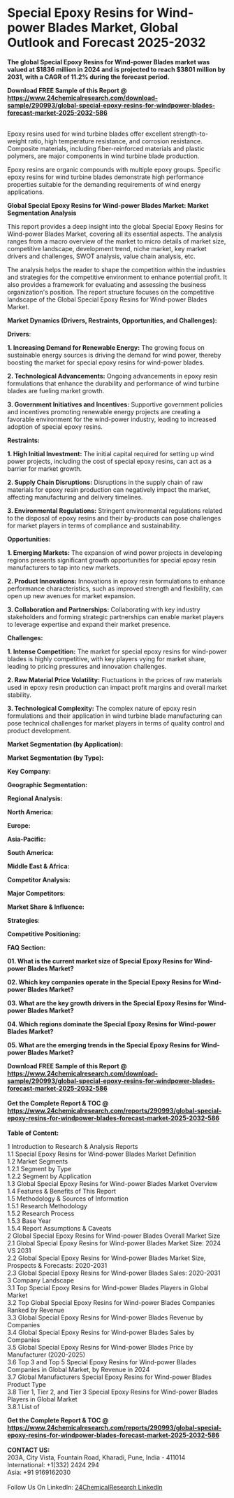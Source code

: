<h1>Special Epoxy Resins for Wind-power Blades Market, Global Outlook and Forecast 2025-2032</h1><p>
</p><p><strong>The global Special Epoxy Resins for Wind-power Blades market was valued at $1836 million in 2024 and is projected to reach $3801 million by 2031, with a CAGR of 11.2% during the forecast period.</strong></p><p>
</p><div><b>Download FREE Sample of this Report @ 
            <a href="https://www.24chemicalresearch.com/download-sample/290993/global-special-epoxy-resins-for-windpower-blades-forecast-market-2025-2032-586">
            https://www.24chemicalresearch.com/download-sample/290993/global-special-epoxy-resins-for-windpower-blades-forecast-market-2025-2032-586</a></b></div><br><p>Epoxy resins used for wind turbine blades offer excellent strength-to-weight ratio, high temperature resistance, and corrosion resistance. Composite materials, including fiber-reinforced materials and plastic polymers, are major components in wind turbine blade production.</p><p>
</p><p>Epoxy resins are organic compounds with multiple epoxy groups. Specific epoxy resins for wind turbine blades demonstrate high performance properties suitable for the demanding requirements of wind energy applications.</p><p>
<strong>Global Special Epoxy Resins for Wind-power Blades Market: Market Segmentation Analysis</strong></p><p>
</p><p>This report provides a deep insight into the global Special Epoxy Resins for Wind-power Blades Market, covering all its essential aspects. The analysis ranges from a macro overview of the market to micro details of market size, competitive landscape, development trend, niche market, key market drivers and challenges, SWOT analysis, value chain analysis, etc.</p><p>
</p><p>The analysis helps the reader to shape the competition within the industries and strategies for the competitive environment to enhance potential profit. It also provides a framework for evaluating and assessing the business organization's position. The report structure focuses on the competitive landscape of the Global Special Epoxy Resins for Wind-power Blades Market.</p><p>
<strong>Market Dynamics (Drivers, Restraints, Opportunities, and Challenges):</strong></p><p>
<strong>Drivers</strong>:</p><p>
</p><p><strong>1. Increasing Demand for Renewable Energy:</strong> The growing focus on sustainable energy sources is driving the demand for wind power, thereby boosting the market for special epoxy resins for wind-power blades.</p><p>
</p><p><strong>2. Technological Advancements:</strong> Ongoing advancements in epoxy resin formulations that enhance the durability and performance of wind turbine blades are fueling market growth.</p><p>
</p><p><strong>3. Government Initiatives and Incentives:</strong> Supportive government policies and incentives promoting renewable energy projects are creating a favorable environment for the wind-power industry, leading to increased adoption of special epoxy resins.</p><p>
<strong>Restraints:</strong></p><p>
</p><p><strong>1. High Initial Investment:</strong> The initial capital required for setting up wind power projects, including the cost of special epoxy resins, can act as a barrier for market growth.</p><p>
</p><p><strong>2. Supply Chain Disruptions:</strong> Disruptions in the supply chain of raw materials for epoxy resin production can negatively impact the market, affecting manufacturing and delivery timelines.</p><p>
</p><p><strong>3. Environmental Regulations:</strong> Stringent environmental regulations related to the disposal of epoxy resins and their by-products can pose challenges for market players in terms of compliance and sustainability.</p><p>
<strong>Opportunities:</strong></p><p>
</p><p><strong>1. Emerging Markets:</strong> The expansion of wind power projects in developing regions presents significant growth opportunities for special epoxy resin manufacturers to tap into new markets.</p><p>
</p><p><strong>2. Product Innovations:</strong> Innovations in epoxy resin formulations to enhance performance characteristics, such as improved strength and flexibility, can open up new avenues for market expansion.</p><p>
</p><p><strong>3. Collaboration and Partnerships:</strong> Collaborating with key industry stakeholders and forming strategic partnerships can enable market players to leverage expertise and expand their market presence.</p><p>
<strong>Challenges:</strong></p><p>
</p><p><strong>1. Intense Competition:</strong> The market for special epoxy resins for wind-power blades is highly competitive, with key players vying for market share, leading to pricing pressures and innovation challenges.</p><p>
</p><p><strong>2. Raw Material Price Volatility:</strong> Fluctuations in the prices of raw materials used in epoxy resin production can impact profit margins and overall market stability.</p><p>
</p><p><strong>3. Technological Complexity:</strong> The complex nature of epoxy resin formulations and their application in wind turbine blade manufacturing can pose technical challenges for market players in terms of quality control and product development.</p><p>
<strong>Market Segmentation (by Application):</strong></p><p>
</p><p>
<strong>Market Segmentation (by Type):</strong></p><p>
</p><p>
<strong>Key Company:</strong></p><p>
</p><p>
<strong>Geographic Segmentation:</strong></p><p>
</p><p>
	</p><p>
<strong>Regional Analysis:</strong></p><p>
</p><p><strong>North America:</strong></p><p>
</p><p>
</p><p><strong>Europe:</strong></p><p>
</p><p>
</p><p><strong>Asia-Pacific:</strong></p><p>
</p><p>
</p><p><strong>South America:</strong></p><p>
</p><p>
</p><p><strong>Middle East &amp; Africa:</strong></p><p>
</p><p>
<strong>Competitor Analysis:</strong></p><p>
</p><p><strong>Major Competitors:</strong></p><p>
</p><p>
</p><p><strong>Market Share &amp; Influence:</strong></p><p>
</p><p>
</p><p><strong>Strategies</strong>:</p><p>
</p><p>
</p><p><strong>Competitive Positioning:</strong></p><p>
</p><p>
<strong>FAQ Section:</strong></p><p>
</p><p><strong>01. What is the current market size of Special Epoxy Resins for Wind-power Blades Market?</strong></p><p>
</p><p>
</p><p><strong>02. Which key companies operate in the Special Epoxy Resins for Wind-power Blades Market?</strong></p><p>
</p><p>
</p><p><strong>03. What are the key growth drivers in the Special Epoxy Resins for Wind-power Blades Market?</strong></p><p>
</p><p>
</p><p><strong>04. Which regions dominate the Special Epoxy Resins for Wind-power Blades Market?</strong></p><p>
</p><p>
</p><p><strong>05. What are the emerging trends in the Special Epoxy Resins for Wind-power Blades Market?</strong></p><p>
</p><div><b>Download FREE Sample of this Report @ 
            <a href="https://www.24chemicalresearch.com/download-sample/290993/global-special-epoxy-resins-for-windpower-blades-forecast-market-2025-2032-586">
            https://www.24chemicalresearch.com/download-sample/290993/global-special-epoxy-resins-for-windpower-blades-forecast-market-2025-2032-586</a></b></div><br><div><b>Get the Complete Report & TOC @ 
            <a href="https://www.24chemicalresearch.com/reports/290993/global-special-epoxy-resins-for-windpower-blades-forecast-market-2025-2032-586">
            https://www.24chemicalresearch.com/reports/290993/global-special-epoxy-resins-for-windpower-blades-forecast-market-2025-2032-586</a></b></div><br>
            <b>Table of Content:</b><p>1 Introduction to Research & Analysis Reports<br />
 1.1 Special Epoxy Resins for Wind-power Blades Market Definition<br />
 1.2 Market Segments<br />
 1.2.1 Segment by Type<br />
 1.2.2 Segment by Application<br />
 1.3 Global Special Epoxy Resins for Wind-power Blades Market Overview<br />
 1.4 Features & Benefits of This Report<br />
 1.5 Methodology & Sources of Information<br />
 1.5.1 Research Methodology<br />
 1.5.2 Research Process<br />
 1.5.3 Base Year<br />
 1.5.4 Report Assumptions & Caveats<br />
2 Global Special Epoxy Resins for Wind-power Blades Overall Market Size<br />
 2.1 Global Special Epoxy Resins for Wind-power Blades Market Size: 2024 VS 2031<br />
 2.2 Global Special Epoxy Resins for Wind-power Blades Market Size, Prospects & Forecasts: 2020-2031<br />
 2.3 Global Special Epoxy Resins for Wind-power Blades Sales: 2020-2031<br />
3 Company Landscape<br />
 3.1 Top Special Epoxy Resins for Wind-power Blades Players in Global Market<br />
 3.2 Top Global Special Epoxy Resins for Wind-power Blades Companies Ranked by Revenue<br />
 3.3 Global Special Epoxy Resins for Wind-power Blades Revenue by Companies<br />
 3.4 Global Special Epoxy Resins for Wind-power Blades Sales by Companies<br />
 3.5 Global Special Epoxy Resins for Wind-power Blades Price by Manufacturer (2020-2025)<br />
 3.6 Top 3 and Top 5 Special Epoxy Resins for Wind-power Blades Companies in Global Market, by Revenue in 2024<br />
 3.7 Global Manufacturers Special Epoxy Resins for Wind-power Blades Product Type<br />
 3.8 Tier 1, Tier 2, and Tier 3 Special Epoxy Resins for Wind-power Blades Players in Global Market<br />
 3.8.1 List of</p><div><b>Get the Complete Report & TOC @ 
            <a href="https://www.24chemicalresearch.com/reports/290993/global-special-epoxy-resins-for-windpower-blades-forecast-market-2025-2032-586">
            https://www.24chemicalresearch.com/reports/290993/global-special-epoxy-resins-for-windpower-blades-forecast-market-2025-2032-586</a></b></div><br><b>CONTACT US:</b><br>
            203A, City Vista, Fountain Road, Kharadi, Pune, India - 411014<br>
            International: +1(332) 2424 294<br>
            Asia: +91 9169162030 <br><br>
            Follow Us On LinkedIn: <a href="https://www.linkedin.com/company/24chemicalresearch/">24ChemicalResearch LinkedIn</a>